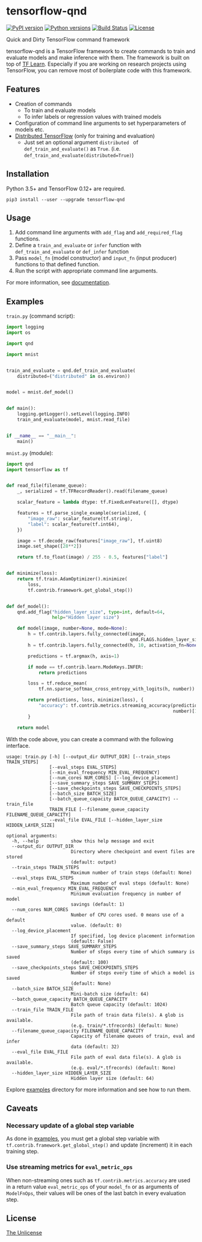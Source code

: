 # tensorflow-qnd

[![PyPI version](https://badge.fury.io/py/tensorflow-qnd.svg)](https://badge.fury.io/py/tensorflow-qnd)
[![Python versions](https://img.shields.io/pypi/pyversions/tensorflow-qnd.svg)](setup.py)
[![Build Status](https://travis-ci.org/raviqqe/tensorflow-qnd.svg?branch=master)](https://travis-ci.org/raviqqe/tensorflow-qnd)
[![License](https://img.shields.io/badge/license-unlicense-lightgray.svg)](https://unlicense.org)

Quick and Dirty TensorFlow command framework

tensorflow-qnd is a TensorFlow framework to create commands to train and
evaluate models and make inference with them.
The framework is built on top of
[TF Learn](https://github.com/tensorflow/tensorflow/tree/master/tensorflow/contrib/learn/python/learn).
Especially if you are working on research projects using TensorFlow, you can
remove most of boilerplate code with this framework.


## Features

- Creation of commands
  - To train and evaluate models
  - To infer labels or regression values with trained models
- Configuration of command line arguments to set hyperparameters of models etc.
- [Distributed TensorFlow](https://www.tensorflow.org/how_tos/distributed/)
  (only for training and evaluation)
  - Just set an optional argument `distributed ` of `def_train_and_evaluate()`
    as `True`. (i.e. `def_train_and_evaluate(distributed=True)`)


## Installation

Python 3.5+ and TensorFlow 0.12+ are required.

```
pip3 install --user --upgrade tensorflow-qnd
```


## Usage

1. Add command line arguments with `add_flag` and `add_required_flag` functions.
2. Define a `train_and_evaluate` or `infer` function with
   `def_train_and_evaluate` or `def_infer` function
3. Pass `model_fn` (model constructor) and `input_fn` (input producer) functions
   to that defined function.
4. Run the script with appropriate command line arguments.

For more information, see [documentation](https://raviqqe.github.io/tensorflow-qnd/qnd).


## Examples

`train.py` (command script):

```python
import logging
import os

import qnd

import mnist


train_and_evaluate = qnd.def_train_and_evaluate(
    distributed=("distributed" in os.environ))


model = mnist.def_model()


def main():
    logging.getLogger().setLevel(logging.INFO)
    train_and_evaluate(model, mnist.read_file)


if __name__ == "__main__":
    main()
```

`mnist.py` (module):

```python
import qnd
import tensorflow as tf


def read_file(filename_queue):
    _, serialized = tf.TFRecordReader().read(filename_queue)

    scalar_feature = lambda dtype: tf.FixedLenFeature([], dtype)

    features = tf.parse_single_example(serialized, {
        "image_raw": scalar_feature(tf.string),
        "label": scalar_feature(tf.int64),
    })

    image = tf.decode_raw(features["image_raw"], tf.uint8)
    image.set_shape([28**2])

    return tf.to_float(image) / 255 - 0.5, features["label"]


def minimize(loss):
    return tf.train.AdamOptimizer().minimize(
        loss,
        tf.contrib.framework.get_global_step())


def def_model():
    qnd.add_flag("hidden_layer_size", type=int, default=64,
                 help="Hidden layer size")

    def model(image, number=None, mode=None):
        h = tf.contrib.layers.fully_connected(image,
                                              qnd.FLAGS.hidden_layer_size)
        h = tf.contrib.layers.fully_connected(h, 10, activation_fn=None)

        predictions = tf.argmax(h, axis=1)

        if mode == tf.contrib.learn.ModeKeys.INFER:
            return predictions

        loss = tf.reduce_mean(
            tf.nn.sparse_softmax_cross_entropy_with_logits(h, number))

        return predictions, loss, minimize(loss), {
            "accuracy": tf.contrib.metrics.streaming_accuracy(predictions,
                                                              number)[1],
        }

    return model
```

With the code above, you can create a command with the following interface.

```
usage: train.py [-h] [--output_dir OUTPUT_DIR] [--train_steps TRAIN_STEPS]
                [--eval_steps EVAL_STEPS]
                [--min_eval_frequency MIN_EVAL_FREQUENCY]
                [--num_cores NUM_CORES] [--log_device_placement]
                [--save_summary_steps SAVE_SUMMARY_STEPS]
                [--save_checkpoints_steps SAVE_CHECKPOINTS_STEPS]
                [--batch_size BATCH_SIZE]
                [--batch_queue_capacity BATCH_QUEUE_CAPACITY] --train_file
                TRAIN_FILE [--filename_queue_capacity FILENAME_QUEUE_CAPACITY]
                --eval_file EVAL_FILE [--hidden_layer_size HIDDEN_LAYER_SIZE]

optional arguments:
  -h, --help            show this help message and exit
  --output_dir OUTPUT_DIR
                        Directory where checkpoint and event files are stored
                        (default: output)
  --train_steps TRAIN_STEPS
                        Maximum number of train steps (default: None)
  --eval_steps EVAL_STEPS
                        Maximum number of eval steps (default: None)
  --min_eval_frequency MIN_EVAL_FREQUENCY
                        Minimum evaluation frequency in number of model
                        savings (default: 1)
  --num_cores NUM_CORES
                        Number of CPU cores used. 0 means use of a default
                        value. (default: 0)
  --log_device_placement
                        If specified, log device placement information
                        (default: False)
  --save_summary_steps SAVE_SUMMARY_STEPS
                        Number of steps every time of which summary is saved
                        (default: 100)
  --save_checkpoints_steps SAVE_CHECKPOINTS_STEPS
                        Number of steps every time of which a model is saved
                        (default: None)
  --batch_size BATCH_SIZE
                        Mini-batch size (default: 64)
  --batch_queue_capacity BATCH_QUEUE_CAPACITY
                        Batch queue capacity (default: 1024)
  --train_file TRAIN_FILE
                        File path of train data file(s). A glob is available.
                        (e.g. train/*.tfrecords) (default: None)
  --filename_queue_capacity FILENAME_QUEUE_CAPACITY
                        Capacity of filename queues of train, eval and infer
                        data (default: 32)
  --eval_file EVAL_FILE
                        File path of eval data file(s). A glob is available.
                        (e.g. eval/*.tfrecords) (default: None)
  --hidden_layer_size HIDDEN_LAYER_SIZE
                        Hidden layer size (default: 64)
```

Explore [examples](examples) directory for more information and see how to run
them.


## Caveats

### Necessary update of a global step variable

As done in [examples](examples), you must get a global step variable with
`tf.contrib.framework.get_global_step()` and update (increment) it in each
training step.


### Use streaming metrics for `eval_metric_ops`

When non-streaming ones such as `tf.contrib.metrics.accuracy` are used in a
return value `eval_metric_ops` of your `model_fn` or as arguments of
`ModelFnOps`, their values will be ones of the last batch in every evaluation
step.


## License

[The Unlicense](https://unlicense.org)
